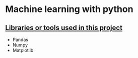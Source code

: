 # Machine learning with python

## <u> Libraries or tools used in this project  </u> 


* Pandas
* Numpy
* Matplotlib


